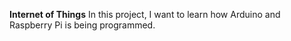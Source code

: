 **Internet of Things**
In this project, I want to learn how Arduino and Raspberry Pi is being programmed.
